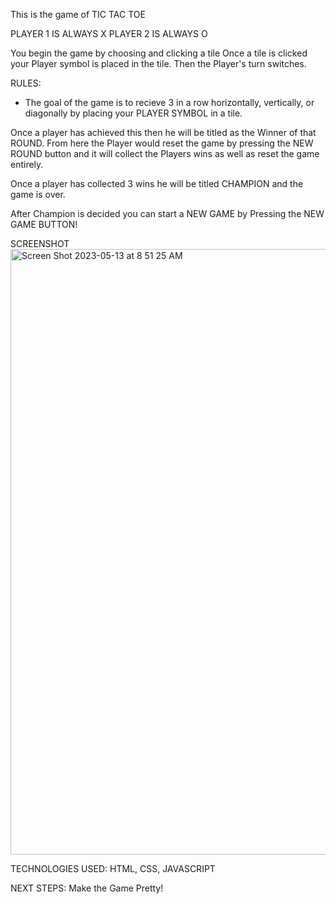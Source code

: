 This is the game of TIC TAC TOE

PLAYER 1 IS ALWAYS X
PLAYER 2 IS ALWAYS O

You begin the game by choosing and clicking a tile
Once a tile is clicked your Player symbol is placed in the tile.
Then the Player's turn switches.

RULES:

- The goal of the game is to recieve 3 in a row horizontally, vertically, or diagonally by placing your PLAYER SYMBOL in a tile.

Once a player has achieved this then he will be titled as the Winner of that ROUND.
From here the Player would reset the game by pressing the NEW ROUND button and it will collect the Players wins as well as reset the game entirely.

Once a player has collected 3 wins he will be titled CHAMPION and the game is over.

After Champion is decided you can start a NEW GAME by Pressing the NEW GAME BUTTON!

SCREENSHOT
<img width="969" alt="Screen Shot 2023-05-13 at 8 51 25 AM" src="https://github.com/dreedup/unit-1-project/assets/127633342/4ffb96a2-e4ed-484d-8092-6acd58ef5ad4">

TECHNOLOGIES USED: HTML, CSS, JAVASCRIPT

NEXT STEPS: Make the Game Pretty! 
